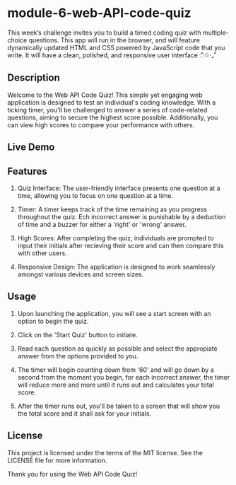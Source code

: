# module-6-web-API-code-quiz
This week’s challenge invites you to build a timed coding quiz with multiple-choice questions. This app will run in the browser, and will feature dynamically updated HTML and CSS powered by JavaScript code that you write. It will have a clean, polished, and responsive user interface ੈ✩‧₊˚

## Description 

Welcome to the Web API Code Quiz! This simple yet engaging web application is designed to test an individual's coding knowledge. With a ticking timer, you'll be challenged to answer a series of code-related questions, aiming to secure the highest score possible. Additionally, you can view high scores to compare your performance with others. 

## Live Demo 



## Features 

1. Quiz Interface: The user-friendly interface presents one question at a time, allowing you to focus on one question at a time. 

2. Timer: A timer keeps track of the time remaining as you progress throughout the quiz. Ech incorrect answer is punishable by a deduction of time and a buzzer for either a 'right' or 'wrong' answer. 

3. High Scores: After completing the quiz, individuals are prompted to input their initials after recieving their score and can then compare this with other users. 

4. Responsive Design: The application is designed to work seamlessly amongst various devices and screen sizes. 

## Usage 

1. Upon launching the application, you will see a start screen with an option to begin the quiz. 

2. Click on the 'Start Quiz' button to initiate. 

3. Read each question as quickly as possible and select the appropiate answer from the options provided to you. 

4. The timer will begin counting down from '60' and will go down by a second from the moment you begin, for each incorrect answer, the timer will reduce more and more until it runs out and calculates your total score. 

5. After the timer runs out, you'll be taken to a screen that will show you the total score and it shall ask for your initials. 

## License 

This project is licensed under the terms of the MIT license. See the LICENSE file for more information. 

Thank you for using the Web API Code Quiz! 


